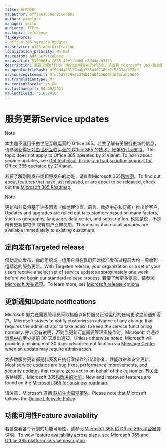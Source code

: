 ```yaml
---
title: 服务更新
ms.author: office365servicedesc
author: pamelaar
manager: gailw
audience: ITPro
ms.topic: reference
f1_keywords:
- office-365-service-updates
ms.service: o365-administration
localization_priority: Normal
ms.custom: Adm_ServiceDesc
ms.assetid: 5189063a-f835-40e1-bdb8-e3dd4ecb3323
description: 若要了解Office 365或即将发布的新功能，请查看 Microsoft 365 路线图。
ms.openlocfilehash: d15ed4485127bab5735aa9748cb2f5693ae272e3
ms.sourcegitcommit: 9fac5d9579e3b370b15384b36d0f1805cab20065
ms.translationtype: MT
ms.contentlocale: zh-CN
ms.lasthandoff: 04/09/2021
ms.locfileid: "51652416"
---
```

# <a name="service-updates"></a><span data-ttu-id="d39f0-103">服务更新</span><span class="sxs-lookup"><span data-stu-id="d39f0-103">Service updates</span></span>

> [!NOTE]
> <span data-ttu-id="d39f0-p101">本主题不适用于由世纪互联运营的 Office 365。若要了解有关服务更新的信息，请参阅[获得针对由世纪互联运营的 Office 365 的技术、帐单和订阅支持](/microsoft-365/admin/contact-support-for-business-products)。</span><span class="sxs-lookup"><span data-stu-id="d39f0-p101">This topic does not apply to Office 365 operated by 21Vianet. To learn about service updates, see [Get technical, billing, and subscription support for Office 365 operated by 21Vianet](/microsoft-365/admin/contact-support-for-business-products).</span></span> 
  
<span data-ttu-id="d39f0-106">若要了解刚刚发布或即将发布的功能，请查看Microsoft 365[路线图](https://go.microsoft.com/fwlink/?LinkId=509914)。</span><span class="sxs-lookup"><span data-stu-id="d39f0-106">To find out about features that have just released, or are about to be released, check out the [Microsoft 365 Roadmap](https://go.microsoft.com/fwlink/?LinkId=509914).</span></span>
  
> [!NOTE]
> <span data-ttu-id="d39f0-107">更新和升级将基于许多因素（如地理位置、语言、数据中心和订阅）推出给客户。</span><span class="sxs-lookup"><span data-stu-id="d39f0-107">Updates and upgrades are rolled out to customers based on many factors, such as geography, language, data center, and subscription.</span></span> <span data-ttu-id="d39f0-108">也就是说，不是所有更新都可供 现有用户立即使用。</span><span class="sxs-lookup"><span data-stu-id="d39f0-108">This means that not all updates are available immediately to existing customers.</span></span> 
  
## <a name="targeted-release"></a><span data-ttu-id="d39f0-109">定向发布</span><span class="sxs-lookup"><span data-stu-id="d39f0-109">Targeted release</span></span>

<span data-ttu-id="d39f0-110">借助定向发布，你的组织或一组用户将在我们开始标准发布过程前大约一周收到一组精选的服务更新。</span><span class="sxs-lookup"><span data-stu-id="d39f0-110">With Targeted release, your organization or a set of your users receive a select set of service updates approximately one week before we begin our standard release process.</span></span> <span data-ttu-id="d39f0-111">若要了解更多信息，请参阅 [Microsoft 发布选项](/office365/admin/manage/release-options-in-office-365)。</span><span class="sxs-lookup"><span data-stu-id="d39f0-111">To learn more, see [Microsoft release options](/office365/admin/manage/release-options-in-office-365).</span></span> 
  
## <a name="update-notifications"></a><span data-ttu-id="d39f0-112">更新通知</span><span class="sxs-lookup"><span data-stu-id="d39f0-112">Update notifications</span></span>

<span data-ttu-id="d39f0-113">Microsoft 努力在需要管理员采取措施以保持服务正常运行的任何更改之前通知客户。</span><span class="sxs-lookup"><span data-stu-id="d39f0-113">Microsoft strives to notify customers in advance of any change that requires the administrator to take action to keep the service functioning normally.</span></span> <span data-ttu-id="d39f0-114">除非另有说明，否则当更新可能需要管理员操作时，Microsoft 会通过[消息中心](/office365/admin/manage/message-center)至少提前 30 天发出通知。</span><span class="sxs-lookup"><span data-stu-id="d39f0-114">Unless otherwise noted, Microsoft will provide a minimum of 30 days advanced notification via [Message Center](/office365/admin/manage/message-center) when an update may require admin action.</span></span> 
  
<span data-ttu-id="d39f0-115">大多数服务更新都是代表客户执行零操作的错误修复、性能改进和安全更新。</span><span class="sxs-lookup"><span data-stu-id="d39f0-115">Most service updates are bug fixes, performance improvements, and security updates that require zero action on behalf of the customer.</span></span> <span data-ttu-id="d39f0-116">有关业务路线图，Microsoft 365[和改进的功能](https://roadmap.office.com/)。</span><span class="sxs-lookup"><span data-stu-id="d39f0-116">New and improved features are found on the [Microsoft 365 for business roadmap](https://roadmap.office.com/).</span></span>
  
<span data-ttu-id="d39f0-117">请注意，Microsoft 遵循 [联机生命周期策略](https://support.microsoft.com/lifecycle#gp/osslpolicy)。</span><span class="sxs-lookup"><span data-stu-id="d39f0-117">Please note that Microsoft follows the [Online Lifecycle Policy](https://support.microsoft.com/lifecycle#gp/osslpolicy).</span></span>
  
## <a name="feature-availability"></a><span data-ttu-id="d39f0-118">功能可用性</span><span class="sxs-lookup"><span data-stu-id="d39f0-118">Feature availability</span></span>

<span data-ttu-id="d39f0-119">若要查看各个计划的功能可用性，请参阅 [Microsoft 365 和 Office 365 平台服务](office-365-platform-service-description.md)说明。</span><span class="sxs-lookup"><span data-stu-id="d39f0-119">To view feature availability across plans, see [Microsoft 365 and Office 365 platform service description](office-365-platform-service-description.md).</span></span>
